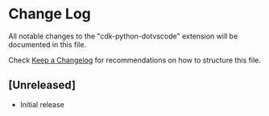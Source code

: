 # Change Log

All notable changes to the "cdk-python-dotvscode" extension will be documented in this file.

Check [Keep a Changelog](http://keepachangelog.com/) for recommendations on how to structure this file.

## [Unreleased]

- Initial release